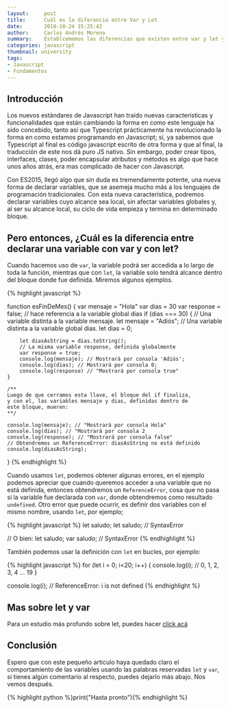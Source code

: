 ```yaml
---
layout:     post
title:      Cuál es la diferencia entre Var y Let
date:       2018-10-24 15:25:42
author:     Carlos Andrés Moreno
summary:    Establcememos las diferencias que existen entre var y let y realizamos ejemplos para comprender e interiorizar.
categories: javascript
thumbnail: university 
tags:
- Javascript
- Fundamentos
---
```


## Introducción

Los nuevos estándares de Javascript han traído nuevas características y funcionalidades que están cambiando la forma en como este lenguaje ha sido concebido, tanto así que Typescript prácticamente ha revolucionado la forma en como estamos programando en Javascript; sí, ya sabemos que Typescript al final es código javascript escrito de otra forma y que al final, la traducción de este nos dá puro JS nativo. Sin embargo, poder crear tipos, interfaces, clases, poder encapsular atributos y métodos es algo que hace unos años atrás, era mas complicado de hacer con Javascript. 

Con ES2015, llegó algo que sin duda es tremendamente potente, una nueva forma de declarar variables, que se asemeja mucho más a los lenguajes de programación tradicionales. Con esta nueva característica, podremos declarar variables cuyo alcance sea local, sin afectar variables globales y, al ser su alcance local, su ciclo de vida empieza y termina en determinado bloque.

## Pero entonces, ¿Cuál es la diferencia entre declarar una variable con var y con let?

Cuando hacemos uso de `var`, la variable podrá ser accedida a lo largo de toda la función, mientras que con `let`, la variable solo tendrá alcance dentro del bloque donde fue definida. Miremos algunos ejemplos.

{% highlight javascript %}

function esFinDeMes() {
    var mensaje = "Hola"
    var dias = 30
    var response = false;
    // hace referencia a la variable global dias
    if (dias === 30) {
        // Una variable distinta a la variable mensaje.
        let mensaje = "Adiós";
        // Una variable distinta a la variable global dias.
        let dias = 0;

        let diasAsString = dias.toString();
        // La misma variable response, definida globalmente
        var response = true;
        console.log(mensaje); // Mostrará por consola 'Adiós';
        console.log(dias); // Mostrará por consola 0;
        console.log(response) // "Mostrará por consola true"
    }

    /**
    Luego de que cerramos esta llave, el bloque del if finaliza, 
    y con el, las variables mensaje y dias, definidas dentro de
    este bloque, mueren:
    **/

    console.log(mensaje); // "Mostrará por consola Hola"
    console.log(dias); // "Mostrará por consola 2
    console.log(response); // "Mostrará por consola false"
    // Obtendremos un ReferenceError: diasAsString no está definido
    console.log(diasAsString);
}
{% endhighlight %}

Cuando usamos `let`, podemos obtener algunas errores, en el ejemplo podemos apreciar que cuando queremos acceder a una variable que no está definida, entonces obtendremos un `ReferenceError`, cosa que no pasa si la variable fue declarada con `var`, donde obtendremos como resultado `undefined`. Otro error que puede ocurrir, es definir dos variables con el mismo nombre, usando `let`, por ejemplo;

{% highlight javascript %}
let saludo;
let saludo; // SyntaxError

// O bien:
let saludo;
var saludo; // SyntaxError
{% endhighlight %}

También podemos usar la definición con `let` en bucles, por ejemplo:

{% highlight javascript %}
for (let i = 0; i<20; i++) {
  console.log(i); // 0, 1, 2, 3, 4 ... 19
}

console.log(i); // ReferenceError: i is not defined
{% endhighlight %}


## Mas sobre let y var

Para un estudio más profundo sobre let, puedes hacer [click acá](https://developer.mozilla.org/es/docs/Web/JavaScript/Referencia/Sentencias/let)

## Conclusión

Espero que con este pequeño articulo haya quedado claro el comportamiento de las variables usando las palabras reservadas `let` y `var`, si tienes algún comentario al respecto, puedes dejarlo más abajo. Nos vemos después. 

{% highlight python %}print("Hasta pronto"){% endhighlight %}


 